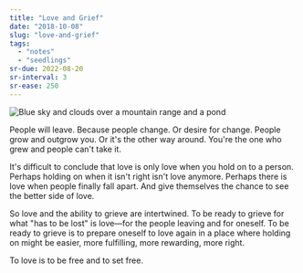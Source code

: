 ```yaml
---
title: "Love and Grief"
date: "2018-10-08"
slug: "love-and-grief"
tags:
  - "notes"
  - "seedlings"
sr-due: 2022-08-20
sr-interval: 3
sr-ease: 250
---
```


![Blue sky and clouds over a mountain range and a pond](blue_sky_clouds_mountain_pond.jpg)

People will leave. Because people change. Or desire for change. People grow and outgrow you. Or it's the other way around. You're the one who grew and people can't take it.

It's difficult to conclude that love is only love when you hold on to a person. Perhaps holding on when it isn't right isn't love anymore. Perhaps there is love when people finally fall apart. And give themselves the chance to see the better side of love.

So love and the ability to grieve are intertwined. To be ready to grieve for what "has to be lost" is love—for the people leaving and for oneself. To be ready to grieve is to prepare oneself to love again in a place where holding on might be easier, more fulfilling, more rewarding, more right.

To love is to be free and to set free.
